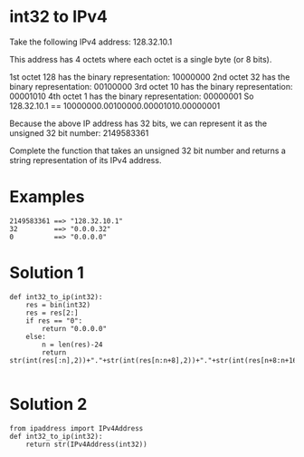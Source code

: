 # int32 to IPv4
Take the following IPv4 address: 128.32.10.1

This address has 4 octets where each octet is a single byte (or 8 bits).

1st octet 128 has the binary representation: 10000000
2nd octet 32 has the binary representation: 00100000
3rd octet 10 has the binary representation: 00001010
4th octet 1 has the binary representation: 00000001
So 128.32.10.1 == 10000000.00100000.00001010.00000001

Because the above IP address has 32 bits, we can represent it as the unsigned 32 bit number: 2149583361

Complete the function that takes an unsigned 32 bit number and returns a string representation of its IPv4 address.

# Examples
```
2149583361 ==> "128.32.10.1"
32         ==> "0.0.0.32"
0          ==> "0.0.0.0"
```
# Solution 1
```
def int32_to_ip(int32):
    res = bin(int32)
    res = res[2:]
    if res == "0":
        return "0.0.0.0"
    else:
        n = len(res)-24
        return str(int(res[:n],2))+"."+str(int(res[n:n+8],2))+"."+str(int(res[n+8:n+16],2))+"."+str(int(res[n+16:],2))
         
```
# Solution 2
```
from ipaddress import IPv4Address
def int32_to_ip(int32):
    return str(IPv4Address(int32))
```